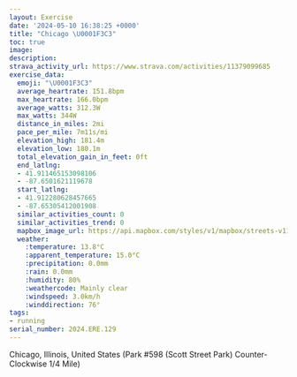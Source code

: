 ```yaml
---
layout: Exercise
date: '2024-05-10 16:38:25 +0000'
title: "Chicago \U0001F3C3"
toc: true
image:
description:
strava_activity_url: https://www.strava.com/activities/11379099685
exercise_data:
  emoji: "\U0001F3C3"
  average_heartrate: 151.8bpm
  max_heartrate: 166.0bpm
  average_watts: 312.3W
  max_watts: 344W
  distance_in_miles: 2mi
  pace_per_mile: 7m11s/mi
  elevation_high: 181.4m
  elevation_low: 180.1m
  total_elevation_gain_in_feet: 0ft
  end_latlng:
  - 41.911465153098106
  - -87.6501621119678
  start_latlng:
  - 41.912280628457665
  - -87.65305412001908
  similar_activities_count: 0
  similar_activities_trend: 0
  mapbox_image_url: https://api.mapbox.com/styles/v1/mapbox/streets-v11/static/path-5+787af2-1.0(m%7Bx~Fll~uODg%40EiA%3F%5DZ%5BZg%40HU%3F%5DBEPUXq%40LcAFy%40Ak%40Rc%40%40GGc%40%3FUBA%5E%3FGcLIqEDqDGwBBYFMLC%5EB%7C%40%3FNCD%40DD%40JC%7CCB%60BFVLPPJRD%60AAXGTOJWDe%40EqCCWKUOQSGk%40%3Fo%40FQFIJILGVFnDF%5CRVXJ%7C%40CXEJETYHU%3F%7DBE%7D%40EOS%5BKIMC%5D%3Fw%40FSFONITEN%3FZB%60CBXBNNRRLRFvAKTSLUD%5BEoCCc%40EOOQKISE%5B%40q%40BQFQJKVETAPFdDDLTVPLLBbAIXGNKP%5B%40%5BEaDCQGMSWKGc%40CwA%40WEYKWBeA%40KBIDAPDrBC~BHhBAhAB%7CAArADhFEp%40%3FhAA%40M%3FEB),pin-s-s+e5b22e(-87.65143,41.91175),pin-s-f+89ae00(-87.64852999999994,41.91098000000001)/auto/800x800?access_token=pk.eyJ1Ijoiam9zaGJlY2ttYW4iLCJhIjoiY205eWR2aDd1MWZ6djJrbXc4a3M0bWZleiJ9.XiG9OWkNcZk2QzjJbxLB4A
  weather:
    :temperature: 13.8°C
    :apparent_temperature: 15.0°C
    :precipitation: 0.0mm
    :rain: 0.0mm
    :humidity: 80%
    :weathercode: Mainly clear
    :windspeed: 3.0km/h
    :winddirection: 76°
tags:
- running
serial_number: 2024.ERE.129
---
```

Chicago, Illinois, United States (Park #598 (Scott Street Park) Counter-Clockwise 1/4 Mile)
